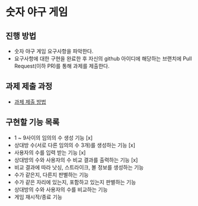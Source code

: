 # 숫자 야구 게임
## 진행 방법
* 숫자 야구 게임 요구사항을 파악한다.
* 요구사항에 대한 구현을 완료한 후 자신의 github 아이디에 해당하는 브랜치에 Pull Request(이하 PR)를 통해 과제를 제출한다.

## 과제 제출 과정
* [과제 제출 방법](https://github.com/next-step/nextstep-docs/tree/master/ent-precourse)

## 구현할 기능 목록
- 1 ~ 9사이의 임의의 수 생성 기능 [x]
- 상대방 수(서로 다른 임의의 수 3개)를 생성하는 기능 [x]
- 사용자의 수를 입력 받는 기능 [x]
- 상대방의 수와 사용자의 수 비교 결과를 출력하는 기능 [x]
- 비교 결과에 따라 낫싱, 스트라이크, 볼 정보를 생성하는 기능
- 수가 같은지, 다른지 판별하는 기능 
- 수가 같은 자리에 있는지, 포함하고 있는지 판별하는 기능
- 상대방의 수와 사용자의 수를 비교하는 기능
- 게임 재시작/종료 기능
